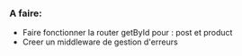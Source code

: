 ### A faire:

- Faire fonctionner la router getById pour : post et product
- Creer un middleware de gestion d'erreurs
